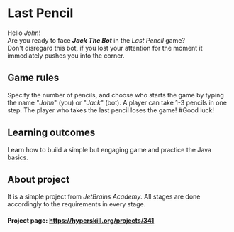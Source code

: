 # Last Pencil

Hello *John*! <br/>
Are you ready to face ***Jack The Bot*** in the *Last Pencil* game? <br/>
Don't disregard this bot, if you lost your attention for the moment it immediately pushes you into the corner. 

## Game rules

Specify the number of pencils, and choose who starts the game by typing the name "*John*" (you) or "*Jack*" (bot).
A player can take 1-3 pencils in one step.
The player who takes the last pencil loses the game!
#Good luck!

## Learning outcomes

Learn how to build a simple but engaging game and practice the Java basics.

## About project

It is a simple project from *JetBrains Academy*.
All stages are done accordingly to the requirements in every stage.

#### Project page: https://hyperskill.org/projects/341


